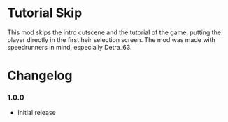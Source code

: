 # Tutorial Skip

This mod skips the intro cutscene and the tutorial of the game, putting the player directly in the first heir selection screen.
The mod was made with speedrunners in mind, especially Detra_63.

# Changelog
### 1.0.0
- Initial release